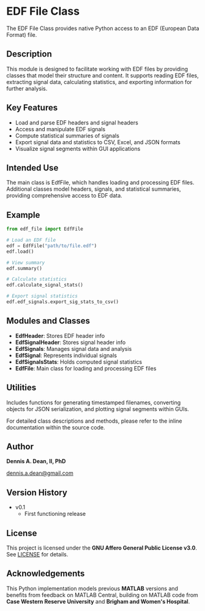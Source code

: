 # EDF File Class
The EDF File Class provides native Python access to an EDF (European Data Format) file. 

## Description
This module is designed to facilitate working with EDF files by providing classes that model their structure and content. It supports reading EDF files, extracting signal data, calculating statistics, and exporting information for further analysis.

## Key Features
- Load and parse EDF headers and signal headers
- Access and manipulate EDF signals
- Compute statistical summaries of signals
- Export signal data and statistics to CSV, Excel, and JSON formats
- Visualize signal segments within GUI applications


## Intended Use
The main class is EdfFile, which handles loading and processing EDF files. Additional classes model headers, signals, and statistical summaries, providing comprehensive access to EDF data.

## Example
```python
from edf_file import EdfFile

# Load an EDF file
edf = EdfFile("path/to/file.edf")
edf.load()

# View summary
edf.summary()

# Calculate statistics
edf.calculate_signal_stats()

# Export signal statistics
edf.edf_signals.export_sig_stats_to_csv()
```

## Modules and Classes
- **EdfHeader**: Stores EDF header info
- **EdfSignalHeader**: Stores signal header info
- **EdfSignals**: Manages signal data and analysis
- **EdfSignal**: Represents individual signals
- **EdfSignalsStats**: Holds computed signal statistics
- **EdfFile**: Main class for loading and processing EDF files

## Utilities
Includes functions for generating timestamped filenames, converting objects for JSON serialization, and plotting signal segments within GUIs.

For detailed class descriptions and methods, please refer to the inline documentation within the source code.

## Author
**Dennis A. Dean, II, PhD**

dennis.a.dean@gmail.com

## Version History

- v0.1
  - First functioning release

## License
This project is licensed under the **GNU Affero General Public License v3.0**.
See [LICENSE](LICENSE) for details.

## Acknowledgements
This Python implementation models previous **MATLAB** versions and benefits from feedback on MATLAB Central, building on MATLAB code from **Case Western Reserve University** and **Brigham and Women's Hospital**.


